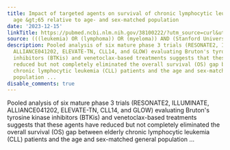```yaml
---
title: Impact of targeted agents on survival of chronic lymphocytic leukemia patients
  age &gt;65 relative to age- and sex-matched population
date: '2023-12-15'
linkTitle: https://pubmed.ncbi.nlm.nih.gov/38100222/?utm_source=curl&utm_medium=rss&utm_campaign=pubmed-2&utm_content=1Rkszs2HVZ2RHP33OibaNFew6VK-LzjJWTD4GwmLlk8B-wCceh&fc=20220923065203&ff=20231216170632&v=2.18.0
source: (((leukemia) OR (lymphoma)) OR (myeloma)) AND (Stanford University[Affiliation])
description: Pooled analysis of six mature phase 3 trials (RESONATE2, ILLUMINATE,
  ALLIANCE041202, ELEVATE-TN, CLL14, and GLOW) evaluating Bruton's tyrosine kinase
  inhibitors (BTKis) and venetoclax-based treatments suggests that these agents have
  reduced but not completely eliminated the overall survival (OS) gap between elderly
  chronic lymphocytic leukemia (CLL) patients and the age and sex-matched general
  population ...
disable_comments: true
---
```

Pooled analysis of six mature phase 3 trials (RESONATE2, ILLUMINATE, ALLIANCE041202, ELEVATE-TN, CLL14, and GLOW) evaluating Bruton's tyrosine kinase inhibitors (BTKis) and venetoclax-based treatments suggests that these agents have reduced but not completely eliminated the overall survival (OS) gap between elderly chronic lymphocytic leukemia (CLL) patients and the age and sex-matched general population ...